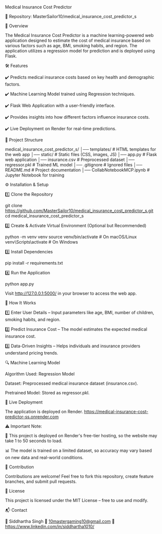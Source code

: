Medical Insurance Cost Predictor

🔗 Repository: MasterSailor10/medical_insurance_cost_predictor_s

🚀 Overview

The Medical Insurance Cost Predictor is a machine learning-powered web application designed to estimate the cost of medical insurance based on various factors such as age, BMI, smoking habits, and region. The application utilizes a regression model for prediction and is deployed using Flask.

🛠️ Features

✔️ Predicts medical insurance costs based on key health and demographic factors.

✔️ Machine Learning Model trained using Regression techniques.

✔️ Flask Web Application with a user-friendly interface.

✔️ Provides insights into how different factors influence insurance costs.

✔️ Live Deployment on Render for real-time predictions.

📂 Project Structure

medical_insurance_cost_predictor_s/ │── templates/ # HTML templates for the web app
│── static/ # Static files (CSS, images, JS)
│── app.py # Flask web application
│── insurance.csv # Preprocessed dataset
│── regressor.pkl # Trained ML model
│── .gitignore # Ignored files
│── README.md # Project documentation
│── CollabNotebookMCP.ipynb # Jupyter Notebook for training

⚙️ Installation & Setup

1️⃣ Clone the Repository

git clone https://github.com/MasterSailor10/medical_insurance_cost_predictor_s.git cd medical_insurance_cost_predictor_s

2️⃣ Create & Activate Virtual Environment (Optional but Recommended)

python -m venv venv source venv/bin/activate # On macOS/Linux venv\Scripts\activate # On Windows

3️⃣ Install Dependencies

pip install -r requirements.txt

4️⃣ Run the Application

python app.py

Visit http://127.0.0.1:5000/ in your browser to access the web app.

🎯 How It Works

1️⃣ Enter User Details – Input parameters like age, BMI, number of children, smoking habits, and region.

2️⃣ Predict Insurance Cost – The model estimates the expected medical insurance cost.

3️⃣ Data-Driven Insights – Helps individuals and insurance providers understand pricing trends.

🔍 Machine Learning Model

Algorithm Used: Regression Model

Dataset: Preprocessed medical insurance dataset (insurance.csv).

Pretrained Model: Stored as regressor.pkl.

🔗 Live Deployment

The application is deployed on Render. https://medical-insurance-cost-predictor-ss.onrender.com

⚠️ Important Note:

🚀 This project is deployed on Render's free-tier hosting, so the website may take 1 to 50 seconds to load.

📊 The model is trained on a limited dataset, so accuracy may vary based on new data and real-world conditions.

🤝 Contribution

Contributions are welcome! Feel free to fork this repository, create feature branches, and submit pull requests.

📜 License

This project is licensed under the MIT License – free to use and modify.

📬 Contact

👤 Siddhartha Singh
📧 10mastergaming10@gmail.com
🔗 https://www.linkedin.com/in/siddhartha1010/
